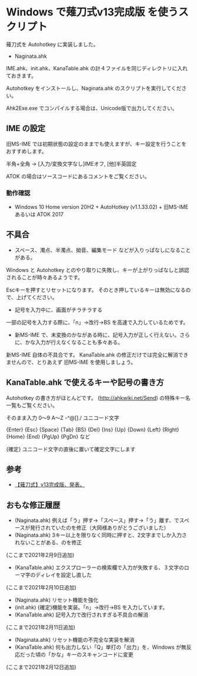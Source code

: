 # Windows で薙刀式v13完成版 を使うスクリプト

薙刀式を Autohotkey に実装しました。

* Naginata.ahk

IME.ahk、init.ahk、KanaTable.ahk の計４ファイルを同じディレクトリに入れておきます。

Autohotkey をインストールし、Naginata.ahk のスクリプトを実行してください。

Ahk2Exe.exe でコンパイルする場合は、Unicode版で出力してください。

## IME の設定

旧MS-IME では初期状態の設定のままでも使えますが、キー設定を行うことをおすすめします。

半角+全角	→	[入力/変換文字なし]IMEオフ, [他]半英固定

ATOK の場合はソースコードにあるコメントをご覧ください。

### 動作確認

* Windows 10 Home version 20H2 + AutoHotkey (v1.1.33.02) + 旧MS-IME あるいは ATOK 2017

## 不具合

* スペース、濁点、半濁点、拗音、編集モード などが入りっぱなしになることがある。

Windows と Autohotkey とのやり取りに失敗し、キーが上がりっぱなしと誤認されることが時々あるようです。

Escキーを押すとリセットになります。
そのとき押しているキーは無効になるので、上げてください。

* 記号を入力中に、画面がチラチラする

一部の記号を入力する際に、「n」→改行→BS を高速で入力しているためです。

* 新MS-IME で、未変換のかながある時に、記号入力が正しく行えない。さらに、かな入力が行えなくなることも多々ある。

新MS-IME 自体の不具合です。
KanaTable.ahk の修正だけでは完全に解消できませんので、とりあえず 旧MS-IME を使用しましょう。

## KanaTable.ahk で使えるキーや記号の書き方

Autohotkey の書き方がほとんどです。
(http://ahkwiki.net/Send) の特殊キー名一覧もご覧ください。

そのまま入力	0〜9 A〜Z -^@[]./ ユニコード文字

{Enter} {Esc} {Space} {Tab} {BS} {Del} {Ins}
{Up} {Down} {Left} {Right}
{Home} {End} {PgUp} {PgDn}
など

{確定}	ユニコード文字の直後に置いて確定文字にします

## 参考

* [【薙刀式】v13完成版、発表。](http://oookaworks.seesaa.net/article/479173898.html#gsc.tab=0)

## おもな修正履歴

* (Naginata.ahk) 例えば「う」押す→「スペース」押す→「う」離す、でスペースが発行されていたのを修正（大岡様ありがとうございました）
* (Naginata.ahk) 3キー以上を限りなく同時に押すと、2文字までしか入力されないことがある、のを修正

(ここまで2021年2月9日追加)

* (KanaTable.ahk) エクスプローラーの検索欄で入力が失敗する、３文字のローマ字のディレイを設定し直した

(ここまで2021年2月10日追加)

* (Naginata.ahk) リセット機能を強化
* (init.ahk) {確定}機能を実装。「n」→改行→BS を入力しています。
* (KanaTable.ahk) 記号入力で改行されすぎる不具合の解消

(ここまで2021年2月11日追加)

* (Naginata.ahk) リセット機能の不完全な実装を解消
* (KanaTable.ahk) 何も出力しない「Q」単打の「出力」を、Windows が無反応だった頃の「かな」キーのスキャンコードに変更

(ここまで2021年2月12日追加)
